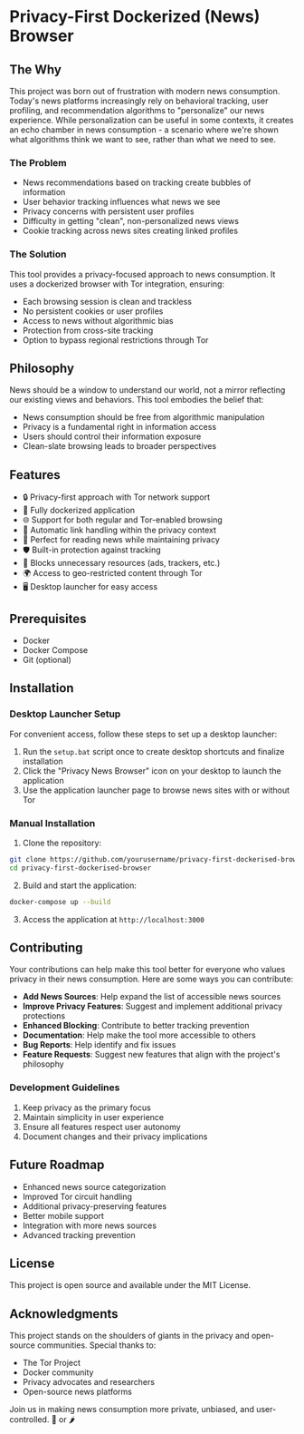 # Privacy-First Dockerized (News) Browser

## The Why

This project was born out of frustration with modern news consumption. Today's news platforms increasingly rely on behavioral tracking, user profiling, and recommendation algorithms to "personalize" our news experience. While personalization can be useful in some contexts, it creates an echo chamber in news consumption - a scenario where we're shown what algorithms think we want to see, rather than what we need to see.

### The Problem

- News recommendations based on tracking create bubbles of information
- User behavior tracking influences what news we see
- Privacy concerns with persistent user profiles
- Difficulty in getting "clean", non-personalized news views
- Cookie tracking across news sites creating linked profiles

### The Solution

This tool provides a privacy-focused approach to news consumption. It uses a dockerized browser with Tor integration, ensuring:

- Each browsing session is clean and trackless
- No persistent cookies or user profiles
- Access to news without algorithmic bias
- Protection from cross-site tracking
- Option to bypass regional restrictions through Tor

## Philosophy

News should be a window to understand our world, not a mirror reflecting our existing views and behaviors. This tool embodies the belief that:

- News consumption should be free from algorithmic manipulation
- Privacy is a fundamental right in information access
- Users should control their information exposure
- Clean-slate browsing leads to broader perspectives

## Features

- 🔒 Privacy-first approach with Tor network support
- 🐳 Fully dockerized application
- 🌐 Support for both regular and Tor-enabled browsing
- 🔄 Automatic link handling within the privacy context
- 📰 Perfect for reading news while maintaining privacy
- 🛡️ Built-in protection against tracking
- 🚫 Blocks unnecessary resources (ads, trackers, etc.)
- 🌍 Access to geo-restricted content through Tor
- 🖥️ Desktop launcher for easy access

## Prerequisites

- Docker
- Docker Compose
- Git (optional)

## Installation

### Desktop Launcher Setup

For convenient access, follow these steps to set up a desktop launcher:

1. Run the `setup.bat` script once to create desktop shortcuts and finalize installation
2. Click the "Privacy News Browser" icon on your desktop to launch the application
3. Use the application launcher page to browse news sites with or without Tor

### Manual Installation

1. Clone the repository:
```bash
git clone https://github.com/yourusername/privacy-first-dockerised-browser.git
cd privacy-first-dockerised-browser
```

2. Build and start the application:
```bash
docker-compose up --build
```

3. Access the application at `http://localhost:3000`

## Contributing

Your contributions can help make this tool better for everyone who values privacy in their news consumption. Here are some ways you can contribute:

- **Add News Sources**: Help expand the list of accessible news sources
- **Improve Privacy Features**: Suggest and implement additional privacy protections
- **Enhanced Blocking**: Contribute to better tracking prevention
- **Documentation**: Help make the tool more accessible to others
- **Bug Reports**: Help identify and fix issues
- **Feature Requests**: Suggest new features that align with the project's philosophy

### Development Guidelines

1. Keep privacy as the primary focus
2. Maintain simplicity in user experience
3. Ensure all features respect user autonomy
4. Document changes and their privacy implications

## Future Roadmap

- Enhanced news source categorization
- Improved Tor circuit handling
- Additional privacy-preserving features
- Better mobile support
- Integration with more news sources
- Advanced tracking prevention

## License

This project is open source and available under the MIT License.

## Acknowledgments

This project stands on the shoulders of giants in the privacy and open-source communities. Special thanks to:
- The Tor Project
- Docker community
- Privacy advocates and researchers
- Open-source news platforms

Join us in making news consumption more private, unbiased, and user-controlled. 
:sunflower: or :hot_pepper:
